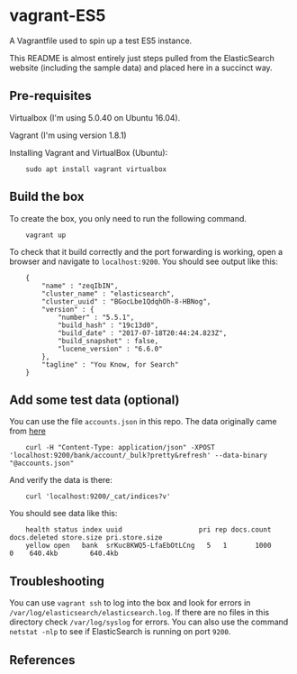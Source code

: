 # vagrant-ES5
A Vagrantfile used to spin up a test ES5 instance.

This README is almost entirely just steps pulled from the ElasticSearch website (including the sample data) and placed here in a succinct way.

## Pre-requisites

Virtualbox (I'm using 5.0.40 on Ubuntu 16.04).

Vagrant (I'm using version 1.8.1)

Installing Vagrant and VirtualBox (Ubuntu):

        sudo apt install vagrant virtualbox

## Build the box

To create the box, you only need to run the following command.

        vagrant up

To check that it build correctly and the port forwarding is working, open a browser and navigate to `localhost:9200`.  You should see output like this:

        {
            "name" : "zeqIbIN",
            "cluster_name" : "elasticsearch",
            "cluster_uuid" : "BGocLbe1QdqhOh-8-HBNog",
            "version" : {
                "number" : "5.5.1",
                "build_hash" : "19c13d0",
                "build_date" : "2017-07-18T20:44:24.823Z",
                "build_snapshot" : false,
                "lucene_version" : "6.6.0"
            },
            "tagline" : "You Know, for Search"
        }

## Add some test data (optional)

You can use the file `accounts.json` in this repo.  The data originally came from [here][1]

        curl -H "Content-Type: application/json" -XPOST 'localhost:9200/bank/account/_bulk?pretty&refresh' --data-binary "@accounts.json"

And verify the data is there:

        curl 'localhost:9200/_cat/indices?v'

You should see data like this:

        health status index uuid                   pri rep docs.count docs.deleted store.size pri.store.size
        yellow open   bank  srKuc8KWQ5-LfaEbOtLCng   5   1       1000            0    640.4kb        640.4kb

## Troubleshooting

You can use `vagrant ssh` to log into the box and look for errors in `/var/log/elasticsearch/elasticsearch.log`.  If there are no files in this directory check `/var/log/syslog` for errors.  You can also use the command `netstat -nlp` to see if ElasticSearch is running on port `9200`.

## References
[1]: https://www.elastic.co/guide/en/elasticsearch/reference/5.5/_exploring_your_data.html "ES5 - Exploring your data"

